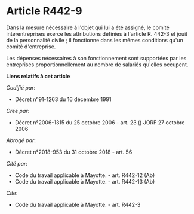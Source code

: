 # Article R442-9

Dans la mesure nécessaire à l'objet qui lui a été assigné, le comité interentreprises exerce les attributions définies à
l'article R. 442-3 et jouit de la personnalité civile ; il fonctionne dans les mêmes conditions qu'un comité d'entreprise. 

Les dépenses nécessaires à son fonctionnement sont supportées par les entreprises proportionnellement au nombre de salariés
qu'elles occupent.

**Liens relatifs à cet article**

_Codifié par_:

  - Décret n°91-1263 du 16 décembre 1991

_Créé par_:

  - Décret n°2006-1315 du 25 octobre 2006 - art. 23 () JORF 27 octobre 2006

_Abrogé par_:

  - Décret n°2018-953 du 31 octobre 2018 - art. 56

_Cité par_:

  - Code du travail applicable à Mayotte. - art. R442-12 (Ab)
  - Code du travail applicable à Mayotte. - art. R442-13 (Ab)

_Cite_:

  - Code du travail applicable à Mayotte. - art. R442-3
